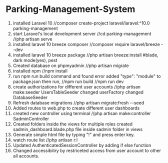 # Parking-Management-System
01) installed Laravel 10
        //composer create-project laravel/laravel:^10.0 parking-management
02) start Laravel's local development server 
        //cd parking-management
        //php artisan serve
03) installed laravel 10 breeze composer
        //composer require laravel/breeze --dev
04) installed laravel 10 breeze package
       //php artisan breeze:install
        #blade, dark mode(yes), pest
05) Created database on phpmyadmin
        //php artisan migrate
06) installed npm
        //npm install
07) run npm run build command and found error
        added "type": "module" to package.json
        then run,
                //npm run build
        //npm run dev
08) create authorizations for different user accounts
        //php artisan make:seeder UsersTableSeeder
        changed userFactory
        changed DatabaseSeeder
09) Refresh database migrations
        //php artisan migrate:fresh --seed
10) Added routes to web.php to create different user dashboards
11) created new controller using terminal
        //php artisan make:controller SadminController
12) Created folders inside the views for multiple roles
        created sadmin_dashboard.blade.php file inside sadmin folder in views
13) Generate simple html file by typing "!" and press enter key.
14) watch route list
        //php artisan r:l
15) Updated AuthenticatedSessionController by adding if else function
16) Changed accessibiliry by restriceted access from user account to other all accounts.